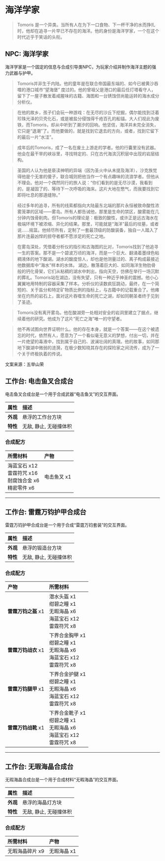 # 海洋学家
>Tomoris 是一个异类。当所有人在为下一口食物、下一杯干净的水而挣扎时，他却在追寻一片早已不存在的海洋。他的身份是海洋学家，一个在这个时代近乎于笑话的头衔。

## NPC: 海洋学家
海洋学家是一个固定的信息与合成引导类NPC，为玩家介绍并制作海洋主题的强力武器与护甲。


>Tomoris并非生于内陆。他的童年是在联合帝国最东端的、如今已被黄沙吞噬的港口城市“望海堡” 度过的。他的曾祖父是港口的最后任灯塔看守人，留下了一屋子散发着咸腥味的古籍、海图和一台锈蚀但尚能运转的海水成分分析仪。

>在他的故乡，孩子们会玩一种游戏：在无尽的沙丘下挖掘，偶尔能找到泛着珍珠光泽的贝壳化石，或是被盐分侵蚀得千疮百孔的船锚。大人们视此为废铁，而Tomoris，却从中听到了潮汐的回响。他坚信，海洋并未完全消失，它只是“退潮”了。而他要做的，就是找到它退去的方向，或者，找到它留下的最后一片“水洼”。

>成年后的Tomoris，成了一名在废土上游走的学者。他的行囊里没有武器。他会在最干旱的峡谷里，寻找特定的、只在古代海滨沉积层中出现的岩层结构。

>圣国的人认为他是亵渎神明的异端（因为圣火中从未提及海洋），沙克族觉得他是个无害的傻子，联合城则把他当作一个有点趣味的流浪学者。但他从不理会。他对一个偶然同行的旅人说：“你们看到的是无尽沙漠，我看到的，是凝固了的、等待下一次呼吸的海床。这片大地在憋气，而我要找到它即将吐息的那道缝隙。”

>经过多年的追寻，所有的线索都指向大陆最东北端的那片永恒被致命酸性浓雾笼罩的区域——雾岛。所有人都告诫他，那里是生命的禁区，酸雾能在几分钟内蚀骨削肉。但Tomoris的理论是：极致的酸性，或许正是远古海水在极端环境下被浓缩、异化的结果。那里，可能就是“海洋”最后的坟墓，或者说……摇篮。他倾尽所有，定制了一套最顶级的防酸装备，独自一人踏入了那片连最凶悍的掠夺者都不愿涉足的死亡之地。

>在雾岛深处，凭借着分析仪的指引和古海图的比对，Tomoris找到了他追寻一生的答案。那不是一个碧波万顷的海洋，而是一个巨大、翻涌着墨绿色粘稠液体的地下酸湖。湖水的酸度惊人，却也是他测量过的、离子构成最接近他数据库中“海水”样本的水体。
>湖边，散落着巨大的、如同海洋生物肋骨般的钙化骨架，它们从粘稠的湖水中刺出，指向天空，仿佛在举行一场沉默的葬礼。Tomoris站在湖边，没有失望，只有一种近乎神圣的震撼。他小心翼翼地用特制的容器采集了样本。分析仪的读数疯狂跳动，最终，在一个简短的、关于盐分和特定矿物质比例的指标上，与古籍中的记载重合了。他瘫坐在灼热的岩石上，面对这片吞噬生命的死亡之湖，却如同朝圣者终于见到了圣迹。

>Tomoris没有离开雾岛。他在酸湖旁一处相对安全的岩洞里建立了据点，继续着他的研究。他成为了这片“死亡之海”唯一的守望者。

>他不再试图向世界证明什么。他的存在本身，就是一个答案——在这个被遗忘的时代，依然有人，愿意为了一个看似毫无意义的梦想，付出一切，并在一片绝望的毒液中，找到属于自己的、波澜壮阔的真理。他的故事，如同那地下酸湖中微弱的涟漪，在极少数知晓其存在的探险家之间流传，成为了一个关于终极执着的传说。

<div class="signature">
  <div class="source">文案来源：五举山荣</div>
</div>

## 工作台: 电击鱼叉合成台
电击鱼叉合成台是一个用于合成武器“电击鱼叉”的交互界面。

| 属性 | 描述 |
| :--- | :--- |
| **外观** | 悬浮的工作台方块 |
| **特性** | 无敌, 静止, 无碰撞体积 |

### 合成配方

| 所需材料 | 产物 |
| :--- | :--- |
| 海蓝宝石 x12<br>雷霆符咒 x16<br>耐腐蚀合金 x6<br>精密零件 x6 | 电击鱼叉 x1 |

---

## 工作台: 雷霆万钧护甲合成台
雷霆万钧护甲合成台是一个用于合成“雷霆万钧套装”的交互界面。

| 属性 | 描述 |
| :--- | :--- |
| **外观** | 悬浮的锻造台方块 |
| **特性** | 无敌, 静止, 无碰撞体积 |

### 合成配方

| 产物 | 所需材料 |
| :--- | :--- |
| **雷霆万钧之盔** x1 | 潜水头盔 x1<br>绀碧之瞳 x1<br>无暇海晶 x6<br>海蓝宝石 x12<br>雷霆符咒 x8 |
| **雷霆万钧战衣** x1 | 下界合金胸甲 x1<br>绀碧之瞳 x1<br>无暇海晶 x6<br>海蓝宝石 x12<br>雷霆符咒 x8 |
| **雷霆万钧腿甲** x1 | 下界合金护腿 x1<br>绀碧之瞳 x1<br>无暇海晶 x6<br>海蓝宝石 x12<br>雷霆符咒 x8 |
| **雷霆万钧战靴** x1 | 下界合金靴子 x1<br>绀碧之瞳 x1<br>无暇海晶 x6<br>海蓝宝石 x12<br>雷霆符咒 x8 |

---

## 工作台: 无瑕海晶合成台
无瑕海晶合成台是一个用于合成材料“无暇海晶”的交互界面。

| 属性 | 描述 |
| :--- | :--- |
| **外观** | 悬浮的海晶灯方块 |
| **特性** | 无敌, 静止, 无碰撞体积 |

### 合成配方

| 所需材料 | 产物 |
| :--- | :--- |
| 无暇海晶碎片 x9 | 无暇海晶 x1 |